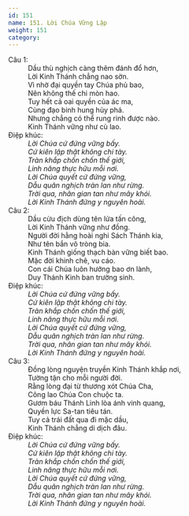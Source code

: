 ```yaml
---
id: 151
name: 151. Lời Chúa Vững Lập
weight: 151
category: 
---
```

<dl><dt>Câu 1:</dt><dd data-verse="1">Dầu thù nghịch càng thêm đánh đổ hơn, <br/>Lời Kinh Thánh chẳng nao sờn. <br/>Vì nhờ đại quyền tay Chúa phủ bao, <br/>Nên không thế chi mòn hao. <br/>Tuy hết cả oai quyền của ác ma, <br/>Cùng đạo binh hung hủy phá. <br/>Nhưng chẳng có thể rung rinh được nào. <br/>Kinh Thánh vững như cù lao. </dd><dt>Điệp khúc:</dt><dd data-chorus="1"><em>Lời Chúa cứ đứng vững bấy. <br/>Cứ kiên lập thật không chi tày. <br/>Tràn khắp chốn chốn thế giới, <br/>Linh năng thực hữu mỗi nơi. <br/>Lời Chúa quyết cứ đứng vững, <br/>Dẫu quân nghịch tràn lan như rừng. <br/>Trời qua, nhân gian tan như mây khói. <br/>Lời Kinh Thánh đứng y nguyên hoài. </em></dd><dt>Câu 2:</dt><dd data-verse="2">Dầu cừu địch dùng tên lửa tấn công, <br/>Lời Kinh Thánh vững như đồng. <br/>Người đời hằng hoài nghi Sách Thánh kia, <br/>Như tên bắn vô tròng bia. <br/>Kinh Thánh giống thạch bàn vững biết bao. <br/>Mặc đời khinh chê, vu cáo. <br/>Con cái Chúa luôn hưởng bao ơn lành, <br/>Duy Thánh Kinh ban trường sinh. </dd><dt>Điệp khúc:</dt><dd data-chorus="1"><em>Lời Chúa cứ đứng vững bấy. <br/>Cứ kiên lập thật không chi tày. <br/>Tràn khắp chốn chốn thế giới, <br/>Linh năng thực hữu mỗi nơi. <br/>Lời Chúa quyết cứ đứng vững, <br/>Dẫu quân nghịch tràn lan như rừng. <br/>Trời qua, nhân gian tan như mây khói. <br/>Lời Kinh Thánh đứng y nguyên hoài. </em></dd><dt>Câu 3:</dt><dd data-verse="3">Đồng lòng nguyện truyền Kinh Thánh khắp nơi, <br/>Tường tận cho mỗi người đời. <br/>Rằng lòng đại từ thương xót Chúa Cha, <br/>Công lao Chúa Con chuộc ta. <br/>Gươm báu Thánh Linh lòa ánh vinh quang, <br/>Quyền lực Sa-tan tiêu tán. <br/>Tuy cả trái đất qua đi mặc dầu, <br/>Kinh Thánh chẳng di dịch đâu. </dd><dt>Điệp khúc:</dt><dd data-chorus="1"><em>Lời Chúa cứ đứng vững bấy. <br/>Cứ kiên lập thật không chi tày. <br/>Tràn khắp chốn chốn thế giới, <br/>Linh năng thực hữu mỗi nơi. <br/>Lời Chúa quyết cứ đứng vững, <br/>Dẫu quân nghịch tràn lan như rừng. <br/>Trời qua, nhân gian tan như mây khói. <br/>Lời Kinh Thánh đứng y nguyên hoài. </em></dd></dl>
